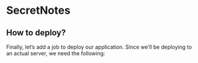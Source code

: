 # SecretNotes

## How to deploy?

Finally, let’s add a job to deploy our application. Since we’ll be deploying to an actual server, we need the following:
